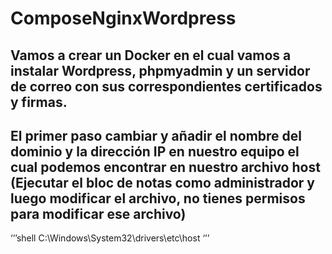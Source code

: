 # ComposeNginxWordpress
## Vamos a crear un Docker en el cual vamos a instalar Wordpress, phpmyadmin y un servidor de correo con sus correspondientes certificados y firmas.
## El primer paso cambiar y añadir el nombre del dominio y la dirección IP en nuestro equipo el cual podemos encontrar en nuestro archivo host (Ejecutar el bloc de notas como administrador y luego modificar el archivo, no tienes permisos para modificar ese archivo)

‘’’shell
C:\Windows\System32\drivers\etc\host 
‘’’
